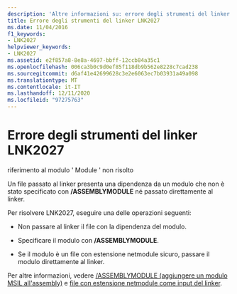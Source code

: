 ```yaml
---
description: 'Altre informazioni su: errore degli strumenti del linker LNK2027'
title: Errore degli strumenti del linker LNK2027
ms.date: 11/04/2016
f1_keywords:
- LNK2027
helpviewer_keywords:
- LNK2027
ms.assetid: e2f857a8-8e8a-4697-bbff-12ccb84a35c1
ms.openlocfilehash: 006ca3b0c9d0ef85f118db9b562e8228c7cad238
ms.sourcegitcommit: d6af41e42699628c3e2e6063ec7b03931a49a098
ms.translationtype: MT
ms.contentlocale: it-IT
ms.lasthandoff: 12/11/2020
ms.locfileid: "97275763"
---
```

# <a name="linker-tools-error-lnk2027"></a>Errore degli strumenti del linker LNK2027

riferimento al modulo ' Module ' non risolto

Un file passato al linker presenta una dipendenza da un modulo che non è stato specificato con **/ASSEMBLYMODULE** né passato direttamente al linker.

Per risolvere LNK2027, eseguire una delle operazioni seguenti:

- Non passare al linker il file con la dipendenza del modulo.

- Specificare il modulo con **/ASSEMBLYMODULE**.

- Se il modulo è un file con estensione netmodule sicuro, passare il modulo direttamente al linker.

Per altre informazioni, vedere [/ASSEMBLYMODULE (aggiungere un modulo MSIL all'assembly)](../../build/reference/assemblymodule-add-a-msil-module-to-the-assembly.md) e [file con estensione netmodule come input del linker](../../build/reference/netmodule-files-as-linker-input.md).
